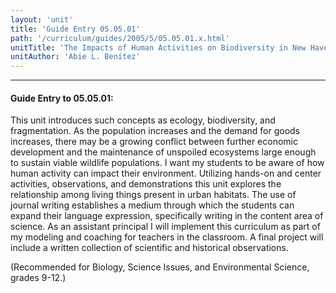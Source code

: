 ```yaml
---
layout: 'unit'
title: 'Guide Entry 05.05.01'
path: '/curriculum/guides/2005/5/05.05.01.x.html'
unitTitle: 'The Impacts of Human Activities on Biodiversity in New Haven County'
unitAuthor: 'Abie L. Benítez'
---
```


<body>
<hr/>
 <h4>
  Guide Entry to 05.05.01:
 </h4>
 <p>
  This unit introduces such concepts as ecology, biodiversity, and fragmentation.  As the population increases and the demand for goods increases, there may be a growing conflict between further economic development and the maintenance of unspoiled ecosystems large enough to sustain viable wildlife populations. I want my students to be aware of how human activity can impact their environment. Utilizing hands-on and center activities, observations, and demonstrations this unit explores the relationship among living things present in urban habitats.  The use of journal writing establishes a medium through which the students can expand their language expression, specifically writing in the content area of science.  As an assistant principal I will implement this curriculum as part of my modeling and coaching for teachers in the classroom. A final project will include a written collection of scientific and historical observations.
 </p>
<p>
  (Recommended for Biology, Science Issues, and Environmental Science, grades 9-12.)
 </p>

</body>
